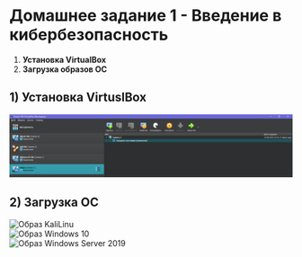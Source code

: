 # Домашнее задание 1 - Введение в кибербезопасность
1) **Установка VirtualBox**
2) **Загрузка образов ОС**

## 1) Установка VirtuslBox
![Скриншот главного окна VirtalBox](https://github.com/StsiapanSikorsky/Cybersecurity_TMScourse/blob/main/Task1/img/VBox.png)

## 2) Загрузка ОС
![Образ KaliLinu]()  
![Образ Windows 10]()  
![Образ Windows Server 2019]()
